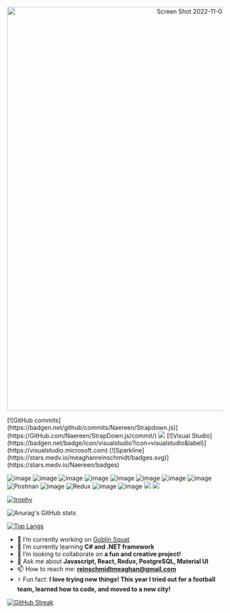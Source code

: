 <p align="center"> <img width="942" alt="Screen Shot 2022-11-03 at 3 46 49 PM" src="https://user-images.githubusercontent.com/98852538/199830714-f00fe1a3-af34-40bd-a480-412f49d8665e.png" /></p>
[![GitHub commits](https://badgen.net/github/commits/Naereen/Strapdown.js)](https://GitHub.com/Naereen/StrapDown.js/commit/)
 <img src="https://badges.pufler.dev/repos/meaghanreinschmidt"/>
[![Visual Studio](https://badgen.net/badge/icon/visualstudio?icon=visualstudio&label)](https://visualstudio.microsoft.com)
[![Sparkline](https://stars.medv.io/meaghanreinschmidt/badges.svg)](https://stars.medv.io/Naereen/badges)

<p align="center">

![image](https://img.shields.io/badge/Visual_Studio_Code-0078D4?style=for-the-badge&logo=visual%20studio%20code&logoColor=white)
![image](https://img.shields.io/badge/HTML5-E34F26?style=for-the-badge&logo=html5&logoColor=white)
![image](https://img.shields.io/badge/CSS3-1572B6?style=for-the-badge&logo=css3&logoColor=white)
![image](https://img.shields.io/badge/npm-CB3837?style=for-the-badge&logo=npm&logoColor=white)
![image](https://img.shields.io/badge/JavaScript-323330?style=for-the-badge&logo=javascript&logoColor=F7DF1E)
![image](https://img.shields.io/badge/Node.js-339933?style=for-the-badge&logo=nodedotjs&logoColor=white)
![image](https://img.shields.io/badge/Express.js-000000?style=for-the-badge&logo=express&logoColor=white)
![image](https://img.shields.io/badge/PostgreSQL-316192?style=for-the-badge&logo=postgresql&logoColor=white)
![Postman](https://img.shields.io/badge/Postman-FF6C37?style=for-the-badge&logo=postman&logoColor=white)
![image](https://img.shields.io/badge/react-%2320232a.svg?style=for-the-badge&logo=react&logoColor=%2361DAFB)
![Redux](https://img.shields.io/badge/redux-%23593d88.svg?style=for-the-badge&logo=redux&logoColor=white)
![image](https://img.shields.io/badge/Redux%20saga-86D46B?style=for-the-badge&logo=redux%20saga&logoColor=999999)
![image](https://img.shields.io/badge/MUI-%230081CB.svg?style=for-the-badge&logo=mui&logoColor=white)
<img src="https://img.shields.io/badge/-GitHub-black?style=flat-square&logo=github"/>
<img src="https://img.shields.io/badge/-Heroku-430098?style=flat-square&logo=heroku"/>
</p>
  
[![trophy](https://github-profile-trophy.vercel.app/?username=meaghanreinschmidt&theme=onedark)](https://github.com/ryo-ma/github-profile-trophy)

![Anurag's GitHub stats](https://github-readme-stats.vercel.app/api?username=meaghanreinschmidt&show_icons=true&theme=radical)

[![Top Langs](https://github-readme-stats.vercel.app/api/top-langs/?username=meaghanreinschmidt&layout=compact)](https://github.com/anuraghazra/github-readme-stats)

- 🔭 I’m currently working on [Goblin Squat](https://github.com/meaghanreinschmidt/goblin-squat)
- 🌱 I’m currently learning **C# and .NET framework**
- 👯 I’m looking to collaborate on **a fun and creative project!**
- 💬 Ask me about **Javascript, React, Redux, PostgreSQL, Material UI**
- 📫 How to reach me: **reinschmidtmeaghan@gmail.com**
- ⚡ Fun fact: **I love trying new things! This year I tried out for a football team, learned how to code, and moved to a new city!**

[![GitHub Streak](http://github-readme-streak-stats.herokuapp.com?user=meaghanreinschmidt&theme=radical)](https://git.io/streak-stats)
